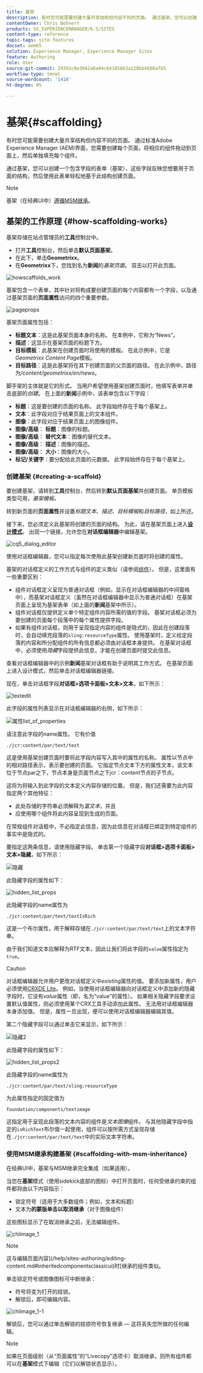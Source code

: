 ```yaml
---
title: 基架
description: 有时您可能需要创建大量共享结构但内容不同的页面。 通过基架，您可以创建一个包含字段的表单（基架），这些字段反映您想要用于页面的结构，然后使用此表单轻松地基于此结构创建页面。
contentOwner: Chris Bohnert
products: SG_EXPERIENCEMANAGER/6.5/SITES
content-type: reference
topic-tags: site-features
docset: aem65
solution: Experience Manager, Experience Manager Sites
feature: Authoring
role: User
source-git-commit: 29391c8e3042a8a04c64165663a228bb4886afb5
workflow-type: tm+mt
source-wordcount: '1418'
ht-degree: 0%

---
```


# 基架{#scaffolding}

有时您可能需要创建大量共享结构但内容不同的页面。 通过标准Adobe Experience Manager (AEM)界面，您需要创建每个页面，将相应的组件拖动到页面上，然后单独填充每个组件。

通过基架，您可以创建一个包含字段的表单（基架），这些字段反映您想要用于页面的结构，然后使用此表单轻松地基于此结构创建页面。

>[!NOTE]
>
>基架（在经典UI中）[遵循MSM继承](#scaffolding-with-msm-inheritance)。

## 基架的工作原理 {#how-scaffolding-works}

基架存储在站点管理员的&#x200B;**工具**&#x200B;控制台中。

* 打开&#x200B;**工具**&#x200B;控制台，然后单击&#x200B;**默认页面基架**。
* 在此下，单击&#x200B;**Geometrixx**。
* 在&#x200B;**Geometrixx**&#x200B;下，您找到名为&#x200B;**新闻**&#x200B;的&#x200B;*基架页面*。 双击以打开此页面。

![howscaffolds_work](assets/howscaffolds_work.png)

基架包含一个表单，其中针对将构成要创建页面的每个内容都有一个字段，以及通过基架页面的&#x200B;**页面属性**&#x200B;访问的四个重要参数。

![pageprops](assets/pageprops.png)

基架页面属性包括：

* **标题文本**：这是此基架页面本身的名称。 在本例中，它称为“News”。
* **描述**：这显示在基架页面的标题下方。
* **目标模板**：此基架在创建页面时将使用的模板。 在此示例中，它是&#x200B;*Geometrixx Content Page*&#x200B;模板。
* **目标路径**：这是此基架将在其下创建页面的父页面的路径。 在此示例中，路径为&#x200B;*/content/geometrixx/en/news*。

脚手架的主体就是它的形式。 当用户希望使用基架创建页面时，他填写表单并单击底部的&#x200B;*创建*。 在上面的&#x200B;**新闻**&#x200B;示例中，该表单包含以下字段：

* **标题**：这是要创建的页面的名称。 此字段始终存在于每个基架上。
* **文本**：此字段对应于结果页面上的文本组件。
* **图像**：此字段对应于结果页面上的图像组件。
* **图像/高级**： **标题**：图像的标题。
* **图像/高级**： **替代文本**：图像的替代文本。
* **图像/高级**： **描述**：图像的描述。
* **图像/高级**： **大小**：图像的大小。
* **标记/关键字**：要分配给此页面的元数据。 此字段始终存在于每个基架上。

### 创建基架 {#creating-a-scaffold}

要创建基架，请转到&#x200B;**工具**&#x200B;控制台，然后转到&#x200B;**默认页面基架**&#x200B;并创建页面。 单页模板类型可用，*基架模板。*

转到新页面的&#x200B;**页面属性**&#x200B;并设置&#x200B;*标题文本*、*描述*、*目标模板*&#x200B;和&#x200B;*目标路径*，如上所述。

接下来，您必须定义此基架将创建的页面的结构。 为此，请在基架页面上进入&#x200B;**[设计模式](/help/sites-authoring/page-authoring.md#sidekick)**。 出现一个链接，允许您在&#x200B;**对话框编辑器**&#x200B;中编辑基架。

![cq5_dialog_editor](assets/cq5_dialog_editor.png)

使用对话框编辑器，您可以指定每次使用此基架创建新页面时将创建的属性。

基架的对话框定义的工作方式与组件的定义类似（请参阅[组件](/help/sites-developing/components.md)）。 但是，这里面有一些重要区别：

* 组件对话框定义呈现为普通对话框（例如，显示在对话框编辑器的中间窗格中），而基架对话框定义（虽然在对话框编辑器中显示为普通对话框）在基架页面上呈现为基架表单（如上面的&#x200B;**新闻**&#x200B;基架中所示）。
* 组件对话框仅提供定义单个特定组件内容所需的值的字段。 基架对话框必须为要创建的页面每个段落中的每个属性提供字段。
* 如果有组件对话框，则用于呈现指定内容的组件是隐式的，因此在创建段落时，会自动填充段落的`sling:resourceType`属性。 使用基架时，定义给定段落的内容和所分配组件的所有信息都必须由对话框本身提供。 在基架对话框中，必须使用&#x200B;*隐藏*&#x200B;字段提供此信息，才能在创建页面时提交此信息。

查看对话框编辑器中的示例&#x200B;**新闻**&#x200B;基架对话框有助于说明其工作方式。 在基架页面上进入设计模式，然后单击对话框编辑器链接。

现在，单击对话框字段&#x200B;**对话框>选项卡面板>文本>文本**，如下所示：

![textedit](assets/textedit.png)

此字段的属性列表显示在对话框编辑器的右侧，如下所示：

![属性list_of_properties](assets/list_of_properties.png)

请注意此字段的name属性。 它有价值

`./jcr:content/par/text/text`

这是使用基架创建页面时要将此字段内容写入其中的属性的名称。 属性以节点中的相对路径表示，表示要创建的页面。 它指定节点文本下方的属性文本，该文本位于节点par之下，节点本身是页面节点之下jcr：content节点的子节点。

这将为将输入到此字段的文本定义内容存储的位置。 但是，我们还需要为此内容指定两个其他特征：

* 此处存储的字符串必须解释为&#x200B;*富文本*，并且
* 应使用哪个组件将此内容呈现到生成的页面。

在常规组件对话框中，不必指定此信息，因为此信息在对话框已绑定到特定组件的事实中是隐式的。

要指定这两条信息，请使用隐藏字段。 单击第一个隐藏字段&#x200B;**对话框>选项卡面板>文本>隐藏**，如下所示：

![隐藏](assets/hidden.png)

此隐藏字段的属性如下：

![hidden_list_props](assets/hidden_list_props.png)

此隐藏字段的name属性为

`./jcr:content/par/text/textIsRich`

这是一个布尔属性，用于解释存储在`./jcr:content/par/text/text`上的文本字符串。

由于我们知道文本应解释为RTF文本，因此让我们将此字段的`value`属性指定为`true`。

>[!CAUTION]
>
>对话框编辑器允许用户更改对话框定义中&#x200B;*existing*&#x200B;属性的值。 要添加新属性，用户必须使用[CRXDE Lite](/help/sites-developing/developing-with-crxde-lite.md)。 例如，当使用对话框编辑器向对话框定义中添加新的隐藏字段时，它没有&#x200B;*value*&#x200B;属性（即，名为“value”的属性）。 如果相关隐藏字段要求设置默认值属性，则必须使用某个CRX工具手动添加此属性。 无法用对话框编辑器本身添加值。 但是，属性一旦出现，便可以使用对话框编辑器编辑其值。

第二个隐藏字段可以通过单击它来显示，如下所示：

![隐藏2](assets/hidden2.png)

此隐藏字段的属性如下：

![hidden_list_props2](assets/hidden_list_props2.png)

此隐藏字段的name属性为

`./jcr:content/par/text/sling:resourceType`

为此属性指定的固定值为

`foundation/components/textimage`

这指定用于呈现此段落的文本内容的组件是&#x200B;*文本图像*&#x200B;组件。 与其他隐藏字段中指定的`isRichText`布尔值一起使用，组件可以按所需方式呈现存储在`./jcr:content/par/text/text`中的实际文本字符串。

### 使用MSM继承构建基架 {#scaffolding-with-msm-inheritance}

在经典UI中，基架与MSM继承完全集成（如果适用）。

当您在&#x200B;**基架**&#x200B;模式（使用sidekick底部的图标）中打开页面时，任何受继承约束的组件都将由以下内容指示：

* 锁定符号（适用于大多数组件；例如，文本和标题）
* 文本为&#x200B;**的蒙版单击以取消继承**（对于图像组件）

这些图标显示了在取消继承之前，无法编辑组件。

![chlimage_1](assets/chlimage_1.jpeg)

>[!NOTE]
>
>这与编辑页面内容](/help/sites-authoring/editing-content.md#inheritedcomponentsclassicui)时[继承的组件类似。

单击锁定符号或图像图标可中断继承：

* 符号将变为打开的挂锁。
* 解锁后，即可编辑内容。

![chlimage_1-1](assets/chlimage_1-1.jpeg)

解锁后，您可以通过单击解锁的挂锁符号恢复继承 — 这将丢失您所做的任何编辑。

>[!NOTE]
>
>如果在页面级别（从“页面属性”的“Livecopy”选项卡）取消继承，则所有组件都可以在&#x200B;**基架**&#x200B;模式下编辑（它们以解锁状态显示）。
